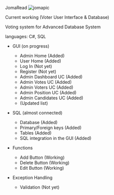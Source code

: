 JomaRead
![jomapic](https://github.com/user-attachments/assets/1bbe0cab-e2dc-44a5-91c2-d848fd75b77e)


Current working (Voter User Interface & Database)

Voting system for Advanced Database System

languages: C#, SQL

* GUI (on progress)
  - Admin Home (Added)
  - User Home (Added)
  - Log In (Not yet)
  - Register (Not yet)
  - Admin Dashboard UC (Added)
  - Admin Votes UC (Added)
  - Admin Voters UC (Added)
  - Admin Position UC (Added)
  - Admin Candidates UC (Added)
  - (Updated list)

    
* SQL (almost connected)
  - Database (Added)
  - Primary/Foreign keys (Added)
  - Tables (Added)
  - SQL integration in the GUI (Added)

  
* Functions
  - Add Button (Working)
  - Delete Button (Working)
  - Edit Button (Working)


* Exception Handling
  - Validation (Not yet)
  


